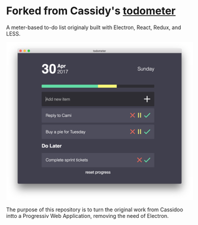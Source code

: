 Forked from Cassidy's [todometer](http://cassidoo.github.io/todometer)
=========

A meter-based to-do list originaly built with Electron, React, Redux, and LESS.

![todometer](public/assets/screenshot.png)

The purpose of this repository is to turn the original work from Cassidoo intto a Progressiv Web Application, removing the need of Electron.

